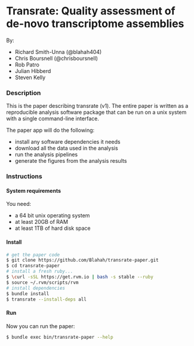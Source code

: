 Transrate: Quality assessment of de-novo transcriptome assemblies
===============

By:

- Richard Smith-Unna (@blahah404)
- Chris Boursnell (@chrisboursnell)
- Rob Patro
- Julian Hibberd
- Steven Kelly

### Description

This is the paper describing transrate (v1). The entire paper is written as a reproducible analysis software package that can be run on a unix system with a single command-line interface.

The paper app will do the following:

- install any software dependencies it needs
- download all the data used in the analysis
- run the analysis pipelines
- generate the figures from the analysis results

### Instructions

#### System requirements

You need:

- a 64 bit unix operating system
- at least 20GB of RAM
- at least 1TB of hard disk space

#### Install

```bash
# get the paper code
$ git clone https://github.com/Blahah/transrate-paper.git
$ cd transrate-paper
# install a fresh ruby...
$ \curl -sSL https://get.rvm.io | bash -s stable --ruby
$ source ~/.rvm/scripts/rvm
# install dependencies
$ bundle install
$ transrate --install-deps all
```

#### Run

Now you can run the paper:

```bash
$ bundle exec bin/transrate-paper --help
```
